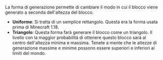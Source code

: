 La forma di generazione permette di cambiare il modo in cui il blocco viene generato a seconda dell'altezza del blocco.

* **Uniforme**: Si tratta di un semplice rettangolo. Questa era la forma usata prima di Minecraft 1.18.
* **Triangolo**: Questa forma farà generare il blocco come un triangolo. Il livello con la maggior probabilità di ottenere questo blocco sarà al centro dell'altezza minima e massima. Tenete a mente che le altezze di generazione massime e minime possono essere superiori e inferiori ai limiti del mondo.